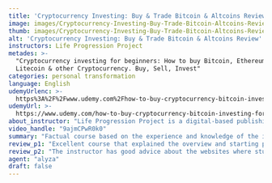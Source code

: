 ```yaml
---
title: 'Cryptocurrency Investing: Buy & Trade Bitcoin & Altcoins Review'
image: images/Cryptocurrency-Investing-Buy-Trade-Bitcoin-Altcoins-Review.jpeg
thumb: images/Cryptocurrency-Investing-Buy-Trade-Bitcoin-Altcoins-Review.jpeg
alt: 'Cryptocurrency Investing: Buy & Trade Bitcoin & Altcoins Review'
instructors: Life Progression Project
metades: >-
  "Cryptocurrency investing for beginners: How to buy Bitcoin, Ethereum,
  Litecoin & other Cryptocurrency. Buy, Sell, Invest"
categories: personal transformation
language: English
udemyUrlenc: >-
  https%3A%2F%2Fwww.udemy.com%2Fhow-to-buy-cryptocurrency-bitcoin-investing-for-beginners%2F
udemyUrl: >-
  https://www.udemy.com/how-to-buy-cryptocurrency-bitcoin-investing-for-beginners/
about_instructor: "Life Progression Project is a digital-based publishing brand. It embodies two entrepreneur's perception into attaining success, financial stability, self worth, fruitful relationships and anything that falls into media. It deliver these contents throug courses that definitively make the student's time worthwhile."
video_handle: "9ajmCPwR0k0"
summary: "Factual course based on the experience and knowledge of the instructor. Thoroughly explained content about cryptocurrency trading with lots of tips and good advice for the students."
review_p1: "Excellent course that explained the overview and starting point of cryptocurrency in exchanges platforms. The course gave the students realistic outline of the  market and concept to begin with cryptocurrency trading. The course is perfect for someone who wants to understand how trading works as the course is thoroughly and very well explained. The students gained knowledge as the content is informative, realistic and trustworthy."
review_p2: "The instructor has good advice about the websites where students can start thheir trading. The instructor also has in-depth knowledge when it comes to trading that he was able to share with the students. The instructor pointed out additional tips and strategies intruding that will surely help the students to be successful in their trading journey."
agent: "alyza"
draft: false
---
```


